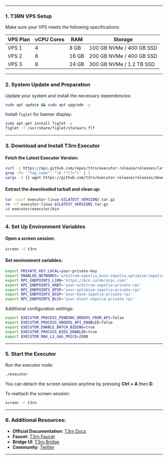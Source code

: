 
---

### 1. **T3RN VPS Setup**
Make sure your VPS meets the following specifications:

| VPS Plan | vCPU Cores | RAM  | Storage                  |
|----------|------------|------|--------------------------|
| VPS 1    | 4          | 8 GB | 100 GB NVMe / 400 GB SSD |
| VPS 2    | 6          | 16 GB| 200 GB NVMe / 400 GB SSD |
| VPS 3    | 8          | 24 GB| 300 GB NVMe / 1.2 TB SSD|

---

### 2. **System Update and Preparation**

Update your system and install the necessary dependencies:

```bash
sudo apt update && sudo apt upgrade -y
```

Install `figlet` for banner display:

```bash
sudo apt-get install figlet -y
figlet -f /usr/share/figlet/starwars.flf
```

---

### 3. **Download and Install T3rn Executor**

#### Fetch the Latest Executor Version:

```bash
curl -s https://api.github.com/repos/t3rn/executor-release/releases/latest | \
grep -Po '"tag_name": "\K.*?(?=")' | \
xargs -I {} wget https://github.com/t3rn/executor-release/releases/download/{}/executor-linux-{}.tar.gz
```

#### Extract the downloaded tarball and clean up:

```bash
tar -xzvf executor-linux-${LATEST_VERSION}.tar.gz
rm -rf executor-linux-${LATEST_VERSION}.tar.gz
cd executor/executor/bin
```

---

### 4. **Set Up Environment Variables**

#### Open a screen session:

```bash
screen -S t3rn
```

#### Set environment variables:

```bash
export PRIVATE_KEY_LOCAL=your-private-key
export ENABLED_NETWORKS='arbitrum-sepolia,base-sepolia,optimism-sepolia,l1rn'
export RPC_ENDPOINTS_L1RN='https://brn.calderarpc.com/'
export RPC_ENDPOINTS_ARBT='your-arbitrum-sepolia-private-rpc'
export RPC_ENDPOINTS_OPSP='your-optimism-sepolia-private-rpc'
export RPC_ENDPOINTS_BSSP='your-base-sepolia-private-rpc'
export RPC_ENDPOINTS_BLSS='your-blast-sepolia-private-rpc'
```

Additional configuration settings:

```bash
export EXECUTOR_PROCESS_PENDING_ORDERS_FROM_API=false
export EXECUTOR_PROCESS_ORDERS_API_ENABLED=false
export EXECUTOR_ENABLE_BATCH_BIDING=true
export EXECUTOR_PROCESS_BIDS_ENABLED=true
export EXECUTOR_MAX_L3_GAS_PRICE=2500
```

---

### 5. **Start the Executor**

Run the executor node:

```bash
./executor
```

You can detach the screen session anytime by pressing **Ctrl + A** then **D**.

To reattach the screen session:

```bash
screen -r t3rn
```

---

### 6. **Additional Resources:**

- **Official Documentation**: [T3rn Docs](https://t3rn.io/docs)
- **Faucet**: [T3rn Faucet](https://faucet.t3rn.io)
- **Bridge UI**: [T3rn Bridge](https://bridge.t3rn.io)
- **Community**: [Twitter](https://x.com/Swarup54502259)

---

